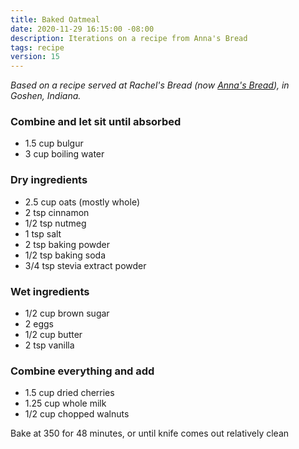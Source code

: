 ```yaml
---
title: Baked Oatmeal
date: 2020-11-29 16:15:00 -08:00
description: Iterations on a recipe from Anna's Bread
tags: recipe
version: 15
---
```


_Based on a recipe served at Rachel's Bread (now [Anna's Bread](https://g.page/annasbread?share)), in Goshen, Indiana._

### Combine and let sit until absorbed

- 1.5 cup bulgur
- 3 cup boiling water

### Dry ingredients

- 2.5 cup oats (mostly whole)
- 2 tsp cinnamon
- 1/2 tsp nutmeg
- 1 tsp salt
- 2 tsp baking powder
- 1/2 tsp baking soda
- 3/4 tsp stevia extract powder

### Wet ingredients

- 1/2 cup brown sugar
- 2 eggs
- 1/2 cup butter
- 2 tsp vanilla

### Combine everything and add

- 1.5 cup dried cherries
- 1.25 cup whole milk
- 1/2 cup chopped walnuts

Bake at 350 for 48 minutes, or until knife comes out relatively clean
